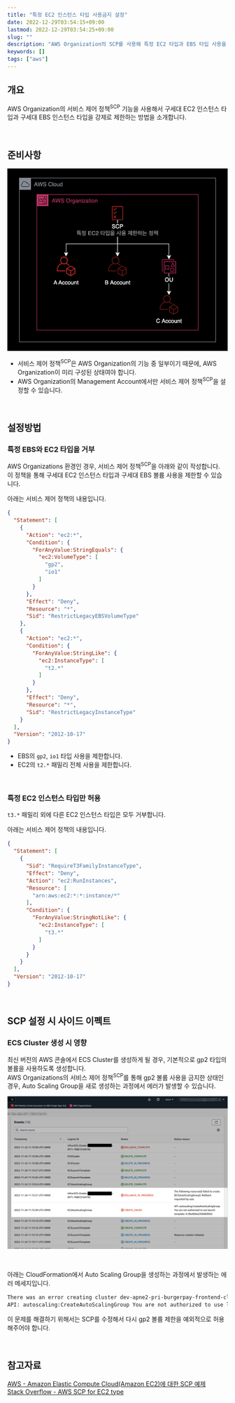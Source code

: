 ```yaml
---
title: "특정 EC2 인스턴스 타입 사용금지 설정"
date: 2022-12-29T03:54:15+09:00
lastmod: 2022-12-29T03:54:25+09:00
slug: ""
description: "AWS Organization의 SCP를 사용해 특정 EC2 타입과 EBS 타입 사용을 제한합니다."
keywords: []
tags: ["aws"]
---
```


## 개요

AWS Organization의 서비스 제어 정책<sup>SCP</sup> 기능을 사용해서 구세대 EC2 인스턴스 타입과 구세대 EBS 인스턴스 타입을 강제로 제한하는 방법을 소개합니다.

&nbsp;

## 준비사항

![AWS Organization 구성](./1.png)

- 서비스 제어 정책<sup>SCP</sup>은 AWS Organization의 기능 중 일부이기 때문에, AWS Organization이 미리 구성된 상태여야 합니다.
- AWS Organization의 Management Account에서만 서비스 제어 정책<sup>SCP</sup>을 설정할 수 있습니다.

&nbsp;

## 설정방법

### 특정 EBS와 EC2 타입을 거부

AWS Organizations 환경인 경우, 서비스 제어 정책<sup>SCP</sup>을 아래와 같이 작성합니다.  
이 정책을 통해 구세대 EC2 인스턴스 타입과 구세대 EBS 볼륨 사용을 제한할 수 있습니다.

아래는 서비스 제어 정책의 내용입니다.

```json
{
  "Statement": [
    {
      "Action": "ec2:*",
      "Condition": {
        "ForAnyValue:StringEquals": {
          "ec2:VolumeType": [
            "gp2",
            "io1"
          ]
        }
      },
      "Effect": "Deny",
      "Resource": "*",
      "Sid": "RestrictLegacyEBSVolumeType"
    },
    {
      "Action": "ec2:*",
      "Condition": {
        "ForAnyValue:StringLike": {
          "ec2:InstanceType": [
            "t2.*"
          ]
        }
      },
      "Effect": "Deny",
      "Resource": "*",
      "Sid": "RestrictLegacyInstanceType"
    }
  ],
  "Version": "2012-10-17"
}
```

- EBS의 `gp2`, `io1` 타입 사용을 제한합니다.  
- EC2의 `t2.*` 패밀리 전체 사용을 제한합니다.

&nbsp;

### 특정 EC2 인스턴스 타입만 허용

`t3.*` 패밀리 외에 다른 EC2 인스턴스 타입은 모두 거부합니다.

아래는 서비스 제어 정책의 내용입니다.

```json
{
  "Statement": [
    {
      "Sid": "RequireT3FamilyInstanceType",
      "Effect": "Deny",
      "Action": "ec2:RunInstances",
      "Resource": [
        "arn:aws:ec2:*:*:instance/*"
      ],
      "Condition": {
        "ForAnyValue:StringNotLike": {
          "ec2:InstanceType": [
            "t3.*"
          ]
        }
      }
    }
  ],
  "Version": "2012-10-17"
}
```

&nbsp;

## SCP 설정 시 사이드 이펙트

### ECS Cluster 생성 시 영향

최신 버전의 AWS 콘솔에서 ECS Cluster를 생성하게 될 경우, 기본적으로 gp2 타입의 볼륨을 사용하도록 생성합니다.  
AWS Organizations의 서비스 제어 정책<sup>SCP</sup>를 통해 gp2 볼륨 사용을 금지한 상태인 경우, Auto Scaling Group을 새로 생성하는 과정에서 에러가 발생할 수 있습니다.

![CloudFormation 에러 화면](./2.png)

&nbsp;

아래는 CloudFormation에서 Auto Scaling Group을 생성하는 과정에서 발생하는 에러 메세지입니다.

```bash
There was an error creating cluster dev-apne2-pri-burgerpay-frontend-cluster.
API: autoscaling:CreateAutoScalingGroup You are not authorized to use launch template: lt-0xx0x9x1234567890
```

이 문제를 해결하기 위해서는 SCP를 수정해서 다시 gp2 볼륨 제한을 예외적으로 허용해주어야 합니다.

&nbsp;

## 참고자료

[AWS - Amazon Elastic Compute Cloud(Amazon EC2)에 대한 SCP 예제](https://docs.aws.amazon.com/ko_kr/organizations/latest/userguide/orgs_manage_policies_scps_examples_ec2.html)  
[Stack Overflow - AWS SCP for EC2 type](https://stackoverflow.com/a/68453646)
